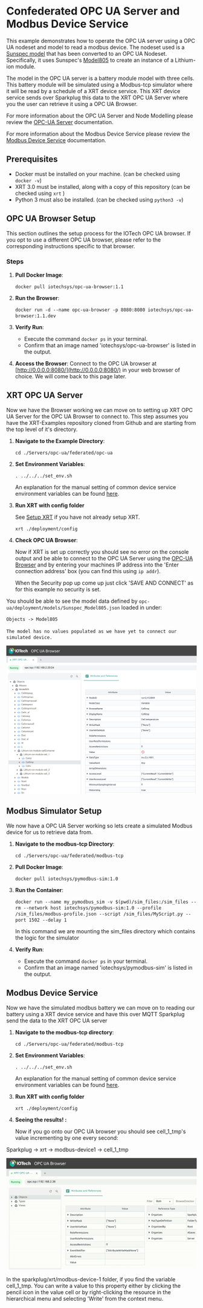 # Confederated OPC UA Server and Modbus Device Service

This example demonstrates how to operate the OPC UA server using a OPC UA nodeset and model to read a modbus device. The nodeset used is a
[Sunspec model](https://sunspec.org/wp-content/uploads/2015/06/SunSpec-Information-Models-12041.pdf) that has been converted to an OPC UA Nodeset.
 Specifically, it uses Sunspec's [Model805](https://github.com/sunspec/models/blob/master/json/model_805.json) to create an instance of a Lithium-ion module.

The model in the OPC UA server is a battery module model with three cells. This battery module will be simulated using a Modbus-tcp simulator where it will be read by a schedule of a XRT device service. This XRT device service sends over Sparkplug this data to the XRT OPC UA Server where you the user can retrieve it using a OPC UA Browser.

For more information about the OPC UA Server and Node Modelling please review the [OPC-UA Server](https://docs.iotechsys.com/edge-xrt30/server-components/opc-ua-server-component.html) documentation.

For more information about the Modbus Device Service please review the [Modbus Device Service](https://docs.iotechsys.com/edge-xrt30/device-service-components/Modbus-device-service-component.html) documentation.

## Prerequisites

- Docker must be installed on your machine. (can be checked using `docker -v`)
- XRT 3.0 must be installed, along with a copy of this repository (can be checked using `xrt` )
- Python 3 must also be installed. (can be checked using `python3 -v`)

## OPC UA Browser Setup

This section outlines the setup process for the IOTech OPC UA browser. If you opt to use a different OPC UA browser, please refer to the corresponding instructions specific to that browser.

### Steps

1. **Pull Docker Image**:

    ```shell
    docker pull iotechsys/opc-ua-browser:1.1
    ```

2. **Run the Browser**:

    ```shell
    docker run -d --name opc-ua-browser -p 8080:8080 iotechsys/opc-ua-browser:1.1.dev
    ```

3. **Verify Run**:
    - Execute the command `docker ps` in your terminal.
    - Confirm that an image named 'iotechsys/opc-ua-browser' is listed in the output.
4. **Access the Browser**: Connect to the OPC UA browser at [http://0.0.0.0:8080/](http://0.0.0.0:8080/) in your web browser of choice. We will come back to this page later.

## XRT OPC UA Server

Now we have the Browser working we can move on to setting up XRT OPC UA Server for the OPC UA Browser to connect to. This step assumes you have the XRT-Examples repository cloned from Github and are starting from the top level of it's directory.

1. **Navigate to the Example Directory**:

    ```shell
    cd ./Servers/opc-ua/federated/opc-ua
    ```

2. **Set Environment Variables**:

    ```shell
    . ../../../set_env.sh
    ```

    An explanation for the manual setting of common device service environment variables can be found [here](https://github.com/IOTechSystems/xrt-examples/blob/v3.0-branch/DeviceServices/interactive-walkthrough/ds-getting-started-common.md/#Device-service-configuration-setup).

3. **Run XRT with config folder**

   See [Setup XRT](https://github.com/IOTechSystems/xrt-examples/blob/v3.0-branch/DeviceServices/interactive-walkthrough/setup-xrt.md) if you have not already setup XRT.

   ```shell
   xrt ./deployment/config
   ```

4. **Check OPC UA Browser**:

    Now if XRT is set up correctly you should see no error on the console output and be able to connect to the OPC UA Server using the [OPC-UA Browser](http://0.0.0.0:8080/) and by entering your machines IP address into the 'Enter connection address' box (you can find this using `ip addr`).

    When the Security pop up come up just click 'SAVE AND CONNECT' as for this example no security is set.

You should be able to see the model data defined by `opc-ua/deployment/models/Sunspec_Model805.json` loaded in under:

    Objects -> Model805

    The model has no values populated as we have yet to connect our simulated device.

![Alt text](images/Opc-ua-browser1.png)

## Modbus Simulator Setup  

We now have a OPC UA Server working so lets create a simulated Modbus device for us to retrieve data from.

1. **Navigate to the modbus-tcp Directory**:

    ```shell
    cd ./Servers/opc-ua/federated/modbus-tcp
    ```

2. **Pull Docker Image**:

    ```shell
    docker pull iotechsys/pymodbus-sim:1.0
    ```

3. **Run the Container**:

    ```shell
    docker run --name my_pymodbus_sim -v $(pwd)/sim_files:/sim_files --rm --network host iotechsys/pymodbus-sim:1.0 --profile /sim_files/modbus-profile.json --script /sim_files/MyScript.py --port 1502 --delay 1
    ```

    In this command we are mounting the sim_files directory which contains the logic for the simulator
4. **Verify Run**:
    - Execute the command `docker ps` in your terminal.
    - Confirm that an image named 'iotechsys/pymodbus-sim' is listed in the output.

## Modbus Device Service  

Now we have the simulated modbus battery we can move on to reading our battery using a XRT device service and have this over MQTT Sparkplug send the data to the XRT OPC UA server

1. **Navigate to the modbus-tcp directory**:

    ```shell
    cd ./Servers/opc-ua/federated/modbus-tcp
    ```

2. **Set Environment Variables**:

    ```shell
    . ../../../set_env.sh
    ```

    An explanation for the manual setting of common device service environment variables can be found [here](https://github.com/IOTechSystems/xrt-examples/blob/v3.0-branch/DeviceServices/interactive-walkthrough/ds-getting-started-common.md/#Device-service-configuration-setup).

3. **Run XRT with config folder**

   ```shell
   xrt ./deployment/config
   ```

4. **Seeing the results! :**

   Now if you go onto our OPC UA browser you should see cell_1_tmp's value incrementing by one every second:

Sparkplug -> xrt -> modbus-device1 -> cell_1_tmp


![How to write values](images/Opc-ua-browser2.gif)

In the sparkplug/xrt/modbus-device-1 folder, if you find the variable cell_1_tmp. You can write a value to this property either by clicking the pencil icon in the value cell or by right-clicking the resource in the hierarchical menu and selecting 'Write' from the context menu.
